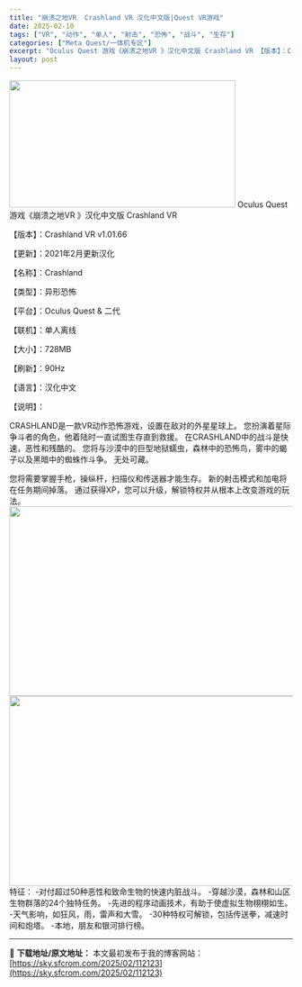 ```yaml
---
title: "崩溃之地VR  Crashland VR 汉化中文版|Quest VR游戏"
date: 2025-02-10
tags: ["VR", "动作", "单人", "射击", "恐怖", "战斗", "生存"]
categories: ["Meta Quest/一体机专区"]
excerpt: "Oculus Quest 游戏《崩溃之地VR 》汉化中文版 Crashland VR 【版本】：Crashland VR v1.01.66 【更新】：2021年2月更新汉化 【名称】：Crashland 【类型】：异形恐怖 【平台】：Oculus Quest &amp; 二代 【联机】：单人离线 【&hellip;"
layout: post
---
```


<img class="aligncenter size-full wp-image-112191" src="https://sky.sfcrom.com/wp-content/uploads/2025/02/2025021015285576.webp" alt="" width="402" height="226" />
Oculus Quest 游戏《崩溃之地VR 》汉化中文版 Crashland VR

【版本】：Crashland VR v1.01.66

【更新】：2021年2月更新汉化

【名称】：Crashland

【类型】：异形恐怖

【平台】：Oculus Quest &amp; 二代

【联机】：单人离线

【大小】：728MB

【刷新】：90Hz

【语言】：汉化中文

【说明】：

CRASHLAND是一款VR动作恐怖游戏，设置在敌对的外星星球上。 您扮演着星际争斗者的角色，他着陆时一直试图生存直到救援。 在CRASHLAND中的战斗是快速，恶性和残酷的。 您将与沙漠中的巨型地狱蠕虫，森林中的恐怖鸟，雾中的蝎子以及黑暗中的蜘蛛作斗争。 无处可藏。

您将需要掌握手枪，操纵杆，扫描仪和传送器才能生存。 新的射击模式和加电将在任务期间掉落。 通过获得XP，您可以升级，解锁特权并从根本上改变游戏的玩法。
<img src="https://sky.sfcrom.com/wp-content/uploads/2025/02/20250210_67aa120be1016.webp" width="600" height="337" />
<img src="https://sky.sfcrom.com/wp-content/uploads/2025/02/20250210_67aa120c4f1ff.webp" width="600" height="337" />
特征：
-对付超过50种恶性和致命生物的快速内脏战斗。
-穿越沙漠，森林和山区生物群落的24个独特任务。
-先进的程序动画技术，有助于使虚拟生物栩栩如生。
-天气影响，如狂风，雨，雷声和大雪。
-30种特权可解锁，包括传送拳，减速时间和炮塔。
-本地，朋友和银河排行榜。

---
📖 **下载地址/原文地址：** 本文最初发布于我的博客网站：[https://sky.sfcrom.com/2025/02/112123](https://sky.sfcrom.com/2025/02/112123)
